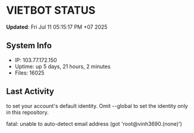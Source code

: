 # VIETBOT STATUS
**Updated**: Fri Jul 11 05:15:17 PM +07 2025

## System Info
- IP: 103.77.172.150
- Uptime: up 5 days, 21 hours, 2 minutes
- Files: 16025

## Last Activity

to set your account's default identity.
Omit --global to set the identity only in this repository.

fatal: unable to auto-detect email address (got 'root@vinh3690.(none)')
